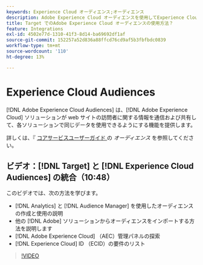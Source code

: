 ```yaml
---
keywords: Experience Cloud オーディエンス;オーディエンス
description: Adobe Experience Cloud オーディエンスを使用してExperience Cloud ソリューションがコミュニケーションを行い、web サイトの訪問者に関する情報を他のAdobe ソリューションと共有する方法について説明します。
title: Target でのAdobe Experience Cloud オーディエンスの使用方法？
feature: Integrations
exl-id: 4502e77d-1310-41f3-8d14-ba69692df1af
source-git-commit: 152257a52d836a88ffcd76cd9af5b3fbfbdc0839
workflow-type: tm+mt
source-wordcount: '110'
ht-degree: 13%

---
```


# Experience Cloud Audiences

[!DNL Adobe Experience Cloud Audiences] は、[!DNL Adobe Experience Cloud] ソリューションが web サイトの訪問者に関する情報を通信および共有して、各ソリューションで同じデータを使用できるようにする機能を提供します。

詳しくは、『 [ コアサービスユーザーガイド ](https://experienceleague.adobe.com/docs/core-services/interface/audiences/audience-library.html?lang=ja) の *オーディエンス* を参照してください。

## ビデオ：[!DNL Target] と [!DNL Experience Cloud Audiences] の統合（10:48）

このビデオでは、次の方法を学びます。

* [!DNL Analytics] と [!DNL Audience Manager] を使用したオーディエンスの作成と使用の説明
* 他の [!DNL Adobe] ソリューションからオーディエンスをインポートする方法を説明します
* [!DNL Adobe Experience Cloud] （AEC）管理パネルの探索
* [!DNL Experience Cloud] ID （ECID）の要件のリスト

>[!VIDEO](https://video.tv.adobe.com/v/35152)
